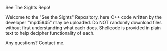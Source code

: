 See The Sights Repo! 

Welcome to the "See the Sights" Repository, here C++ code written by the developer "mpd5945" may be uploaded. Do NOT randomly download files without first understanding what each does. Shellcode is provided in plain text to help decipher functionality of each.

Any questions? Contact me.
